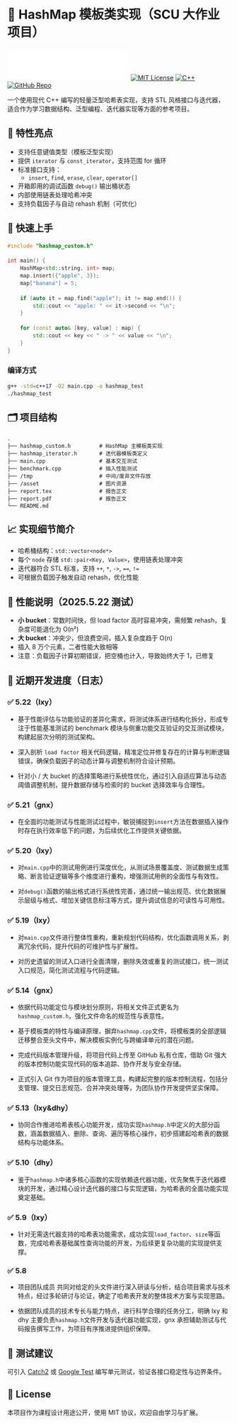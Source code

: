 # 🧠 HashMap 模板类实现（SCU 大作业项目）
![scu_logo](./asset/logo.png)
[![MIT License](https://img.shields.io/badge/license-MIT-blue.svg)](LICENSE)
[![C++](https://img.shields.io/badge/language-C%2B%2B17-blue.svg)](https://en.cppreference.com/)
[![GitHub Repo](https://img.shields.io/badge/repo-private-lightgrey)](https://github.com/LeSiIence/scu_hash_map)

一个使用现代 C++ 编写的轻量泛型哈希表实现，支持 STL 风格接口与迭代器，适合作为学习数据结构、泛型编程、迭代器实现等方面的参考项目。

## 📌 特性亮点

- 支持任意键值类型（模板泛型实现）
- 提供 `iterator` 与 `const_iterator`，支持范围 for 循环
- 标准接口支持：
  - `insert`, `find`, `erase`, `clear`, `operator[]`
- 开箱即用的调试函数 `debug()` 输出桶状态
- 内部使用链表处理哈希冲突
- 支持负载因子与自动 rehash 机制（可优化）

## 🧪 快速上手

```cpp
#include "hashmap_custom.h"

int main() {
    HashMap<std::string, int> map;
    map.insert({"apple", 3});
    map["banana"] = 5;

    if (auto it = map.find("apple"); it != map.end()) {
        std::cout << "apple: " << it->second << "\n";
    }

    for (const auto& [key, value] : map) {
        std::cout << key << " -> " << value << "\n";
    }
}
```

### 编译方式

```sh
g++ -std=c++17 -O2 main.cpp -o hashmap_test
./hashmap_test
```

## 🗂️ 项目结构

```
.
├── hashmap_custom.h         # HashMap 主模板类实现
├── hashmap_iterator.h       # 迭代器模板类定义
├── main.cpp                 # 基本交互测试
├── benchmark.cpp            # 插入性能测试
├── /tmp                     # 中间/废弃文件存放
├── /asset                   # 图片资源
├── report.tex               # 报告正文
├── report.pdf               # 报告正文
└── README.md
```

## 📈 实现细节简介

- 哈希桶结构：`std::vector<node*>`
- 每个 `node` 存储 `std::pair<Key, Value>`，使用链表处理冲突
- 迭代器符合 STL 标准，支持 `++`, `*`, `->`, `==`, `!=`
- 可根据负载因子触发自动 rehash，优化性能

## 🧪 性能说明（2025.5.22 测试）

- **小 bucket**：常数时间快，但 load factor 高时容易冲突，需频繁 rehash，复杂度可能退化为 O(n²)
- **大 bucket**：冲突少，但浪费空间，插入复杂度趋于 O(n)
- 插入 8 万个元素，二者性能大致相等
- 注意：负载因子计算初期错误，把空桶也计入，导致始终大于 1，已修复

## 🧱 近期开发进度（日志）

### ✅ 5.22（lxy）

- 基于性能评估与功能验证的差异化需求，将测试体系进行结构化拆分，形成专注于性能基准测试的 benchmark 模块与侧重功能交互验证的交互测试模块，构建起层次分明的测试架构。

- 深入剖析 `load factor` 相关代码逻辑，精准定位并修复存在的计算与判断逻辑错误，确保负载因子的动态计算与调整机制符合设计预期。

-  针对小 / 大 bucket 的选择策略进行系统性优化，通过引入自适应算法与动态阈值调整机制，提升数据存储与检索时的 bucket 选择效率与合理性。

### ✅ 5.21（gnx）

-  在全面的功能测试与性能测试过程中，敏锐捕捉到`insert`方法在数据插入操作时存在执行效率低下的问题，为后续优化工作提供关键依据。

### ✅ 5.20（lxy）

-  对`main.cpp`中的测试用例进行深度优化，从测试场景覆盖度、测试数据生成策略、断言验证逻辑等多个维度进行重构，增强测试用例的全面性与有效性。

-  对`debug()`函数的输出格式进行系统性完善，通过统一输出规范、优化数据展示层级与格式、增加关键信息标注等方式，提升调试信息的可读性与可用性。

### ✅ 5.19（lxy）

-  对`main.cpp`文件进行整体性重构，重新规划代码结构，优化函数调用关系，剥离冗余代码，提升代码的可维护性与扩展性。

-  对历史遗留的测试入口进行全面清理，删除失效或重复的测试接口，统一测试入口规范，简化测试流程与代码逻辑。

### ✅ 5.14（gnx）

-  依据代码功能定位与模块划分原则，将相关文件正式更名为`hashmap_custom.h`，强化文件命名的规范性与表意性。

-  基于模板类的特性与编译原理，摒弃`hashmap.cpp`文件，将模板类的全部逻辑迁移整合至头文件中，解决模板实例化与跨编译单元的潜在问题。

-  完成代码版本管理升级，将项目代码上传至 GitHub 私有仓库，借助 Git 强大的版本控制功能实现代码的版本追踪、协作开发与安全存储。

-  正式引入 Git 作为项目的版本管理工具，构建起完整的版本控制流程，包括分支管理、提交日志规范、合并冲突处理等，为团队协作开发提供坚实保障。

### ✅ 5.13（lxy&dhy）

-  协同合作推进哈希表核心功能开发，成功实现`hashmap.h`中定义的大部分函数，涵盖数据插入、删除、查询、遍历等核心操作，初步搭建起哈希表的数据结构与功能体系。

### ✅ 5.10（dhy）

-  鉴于`hashmap.h`中诸多核心函数的实现依赖迭代器功能，优先聚焦于迭代器模块的开发，通过精心设计迭代器的接口与实现逻辑，为哈希表的全面功能实现奠定基础。

### ✅ 5.9（lxy）

-  针对无需迭代器支持的哈希表功能需求，成功实现`load_factor`、`size`等函数，完成哈希表基础属性查询功能的开发，为后续更复杂功能的实现提供支撑。

### ✅ 5.8

-  项目团队成员 共同对给定的头文件进行深入研读与分析，结合项目需求与技术特点，经过多轮研讨与论证，确定了哈希表开发的整体技术方案与实现思路。

-  依据团队成员的技术专长与能力特点，进行科学合理的任务分工，明确 lxy 和 dhy 主要负责`hashmap.h`文件开发与迭代器功能实现，gnx 承担辅助测试与代码报告撰写工作，为项目有序推进提供组织保障。

## 🧪 测试建议

可引入 [Catch2](https://github.com/catchorg/Catch2) 或 [Google Test](https://github.com/google/googletest) 编写单元测试，验证各接口稳定性与边界条件。

## 📄 License

本项目作为课程设计用途公开，使用 MIT 协议，欢迎自由学习与扩展。  
